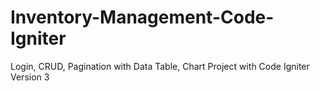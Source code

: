 # Inventory-Management-Code-Igniter
Login, CRUD, Pagination with Data Table, Chart Project with Code Igniter Version 3
